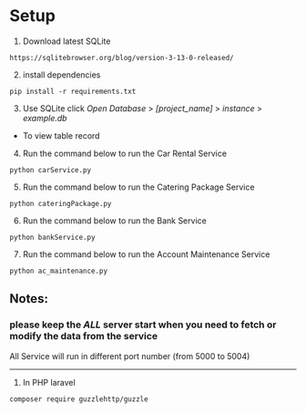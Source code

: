 # Setup
1. Download latest SQLite
````
https://sqlitebrowser.org/blog/version-3-13-0-released/
````
2. install dependencies
````
pip install -r requirements.txt
````
3. Use SQLite click *Open Database* > *[project_name]* > *instance* > *example.db*
- To view table record
4. Run the command below to run the Car Rental Service
````
python carService.py
````
5. Run the command below to run the Catering Package Service
````
python cateringPackage.py
````
6. Run the command below to run the Bank Service
````
python bankService.py
````
7. Run the command below to run the Account Maintenance Service
````
python ac_maintenance.py
````

## Notes:
### please keep the *ALL* server start when you need to fetch or modify the data from the service
All Service will run in different port number (from 5000 to 5004)
****
1. In PHP laravel
````
composer require guzzlehttp/guzzle
````
